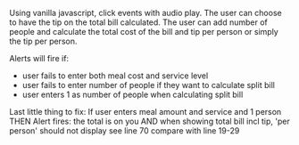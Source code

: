 Using vanilla javascript, click events with audio play. 
	The user can choose to have the tip on the total bill calculated. The user can add number of people and calculate the total cost of the bill and tip per person or simply the tip per person. 

Alerts will fire if: 
 * user fails to enter both meal cost and service level
 * user fails to enter number of people if they want to calculate split bill 
 * user enters 1 as number of people when calculating split bill

 Last little thing to fix: 
 If user enters meal amount and service and 1 person THEN
 Alert fires: the total is on you AND
 when showing total bill incl tip,  'per person' should not display
 see line 70 compare with line 19-29
